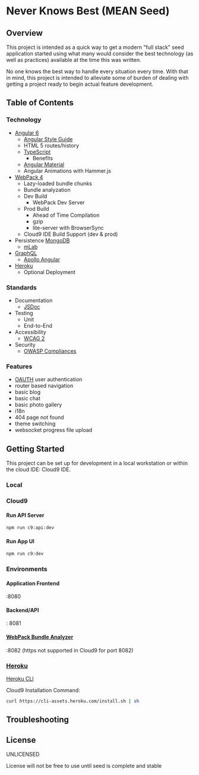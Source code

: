 # Never Knows Best (MEAN Seed)

## Overview
This project is intended as a quick way to get a modern "full stack" seed
application started using what many would consider the best technology 
(as well as practices) available at the time this was written.

No one knows the best way to handle every situation every time. With that in 
mind, this project is intended to alleviate some of burden of dealing with 
getting a project ready to begin actual feature development.

## Table of Contents


### Technology

* [Angular 6](https://angular.io/apim)
    * [Angular Style Guide](https://angular.io/guide/styleguide)
    * HTML 5 routes/history
    * [TypeScript](https://www.typescriptlang.org/docs/handbook/basic-types.html)
        * Benefits  
    * [Angular Material](https://material.angular.io/components/categories) 
    * Angular Animations with Hammer.js
* [WebPack 4](https://webpack.js.org/concepts/)
    * Lazy-loaded bundle chunks
    * Bundle analyzation
    * Dev Build
        * WebPack Dev Server
    * Prod Build
        * Ahead of Time Compilation
        * gzip
        * lite-server with BrowserSync
    * Cloud9 IDE Build Support (dev & prod) 
* Persistence [MongoDB](https://docs.mongodb.com/manual/)
    * [mLab](https://docs.mlab.com/) 
* [GraphQL](https://graphql.org/learn/)
    * [Apollo Angular](https://www.apollographql.com/docs/angular/)
* [Heroku](https://devcenter.heroku.com/categories/reference)
    * Optional Deployment
    
### Standards

* Documentation
    * [JSDoc](http://usejsdoc.org/) 
* Testing
    * Unit
    * End-to-End
* Accessibility
    * [WCAG 2](https://www.w3.org/WAI/WCAG21/quickref/?versions=2.0)  
* Security
    * [OWASP Compliances](https://www.owasp.org/index.php/Code_Reviews_and_Compliance)

### Features

* [OAUTH](https://www.npmjs.com/package/oauth) user authentication 
* router based navigation
* basic blog
* basic chat
* basic photo gallery
* i18n
* 404 page not found
* theme switching
* websocket progress file upload

## Getting Started
This project can be set up for development in a local workstation or within
the cloud IDE: Cloud9 IDE.

### Local


### Cloud9
#### Run API Server
``` bash
npm run c9:api:dev
```

#### Run App UI
``` bash
npm run c9:dev
```

### Environments
#### Application Frontend
<host>:8080

#### Backend/API
<host>: 8081

#### [WebPack Bundle Analyzer](https://github.com/webpack-contrib/webpack-bundle-analyzer)
<host>:8082 (https not supported in Cloud9 for port 8082)




### [Heroku](https://devcenter.heroku.com/categories/reference)
[Heroku CLI](https://devcenter.heroku.com/articles/heroku-cli#download-and-install)

Cloud9 Installation Command: 
``` bash
curl https://cli-assets.heroku.com/install.sh | sh
```

## Troubleshooting

## License
UNLICENSED

License will not be free to use until seed is complete and stable